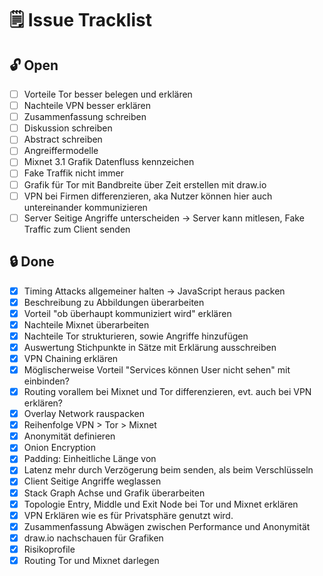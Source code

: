 # 🗒️ Issue Tracklist

## 🔓 Open

- [ ] Vorteile Tor besser belegen und erklären
- [ ] Nachteile VPN besser erklären
- [ ] Zusammenfassung schreiben
- [ ] Diskussion schreiben
- [ ] Abstract schreiben
- [ ] Angreiffermodelle
- [ ] Mixnet 3.1 Grafik Datenfluss kennzeichen
- [ ] Fake Traffik nicht immer
- [ ] Grafik für Tor mit Bandbreite über Zeit erstellen mit draw.io
- [ ] VPN bei Firmen differenzieren, aka Nutzer können hier auch untereinander kommunizieren
- [ ] Server Seitige Angriffe unterscheiden -> Server kann mitlesen, Fake Traffic zum Client senden

## 🔒 Done

- [x] Timing Attacks allgemeiner halten -> JavaScript heraus packen
- [x] Beschreibung zu Abbildungen überarbeiten
- [x] Vorteil "ob überhaupt kommuniziert wird" erklären
- [x] Nachteile Mixnet überarbeiten
- [x] Nachteile Tor strukturieren, sowie Angriffe hinzufügen
- [x] Auswertung Stichpunkte in Sätze mit Erklärung ausschreiben
- [x] VPN Chaining erklären
- [x] Möglischerweise Vorteil "Services können User nicht sehen" mit einbinden?
- [x] Routing vorallem bei Mixnet und Tor differenzieren, evt. auch bei VPN erklären?
- [x] Overlay Network rauspacken
- [x] Reihenfolge VPN > Tor > Mixnet
- [x] Anonymität definieren
- [x] Onion Encryption
- [x] Padding: Einheitliche Länge von 
- [x] Latenz mehr durch Verzögerung beim senden, als beim Verschlüsseln
- [x] Client Seitige Angriffe weglassen
- [x] Stack Graph Achse und Grafik überarbeiten
- [x] Topologie Entry, Middle und Exit Node bei Tor und Mixnet erklären
- [x] VPN Erklären wie es für Privatsphäre genutzt wird.
- [x] Zusammenfassung Abwägen zwischen Performance und Anonymität
- [x] draw.io nachschauen für Grafiken
- [x] Risikoprofile
- [x] Routing Tor und Mixnet darlegen